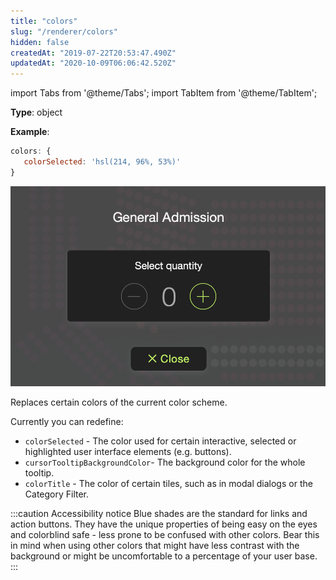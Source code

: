 ```yaml
---
title: "colors"
slug: "/renderer/colors"
hidden: false
createdAt: "2019-07-22T20:53:47.490Z"
updatedAt: "2020-10-09T06:06:42.520Z"
---
```


import Tabs from '@theme/Tabs';
import TabItem from '@theme/TabItem';

**Type**: object  

**Example**:
```javascript
colors: {
   colorSelected: 'hsl(214, 96%, 53%)'
}
```

![Screen Shot 2019-07-22 at 2.19.43 PM.png](/img/readme/Screen-Shot-2019-07-22-at-2.19.43-PM.png)

Replaces certain colors of the current color scheme.

Currently you can redefine:

- `colorSelected` - The color used for certain interactive, selected or highlighted user interface elements (e.g. buttons).
- `cursorTooltipBackgroundColor`- The background color for the whole tooltip.
- `colorTitle` - The color of certain tiles, such as in modal dialogs or the Category Filter.

:::caution Accessibility notice
Blue shades are the standard for links and action buttons. They have the unique properties of being easy on the eyes and colorblind safe - less prone to be confused with other colors. Bear this in mind when using other colors that might have less contrast with the background or might be uncomfortable to a percentage of your user base.
:::

